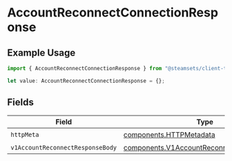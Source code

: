 # AccountReconnectConnectionResponse

## Example Usage

```typescript
import { AccountReconnectConnectionResponse } from "@steamsets/client-ts/models/operations";

let value: AccountReconnectConnectionResponse = {};
```

## Fields

| Field                                                                                                  | Type                                                                                                   | Required                                                                                               | Description                                                                                            |
| ------------------------------------------------------------------------------------------------------ | ------------------------------------------------------------------------------------------------------ | ------------------------------------------------------------------------------------------------------ | ------------------------------------------------------------------------------------------------------ |
| `httpMeta`                                                                                             | [components.HTTPMetadata](../../models/components/httpmetadata.md)                                     | :heavy_check_mark:                                                                                     | N/A                                                                                                    |
| `v1AccountReconnectResponseBody`                                                                       | [components.V1AccountReconnectResponseBody](../../models/components/v1accountreconnectresponsebody.md) | :heavy_minus_sign:                                                                                     | OK                                                                                                     |